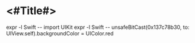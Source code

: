 #  <#Title#>

expr -l Swift -- import UIKit
expr -l Swift -- unsafeBitCast(0x137c78b30, to: UIView.self).backgroundColor = UIColor.red
